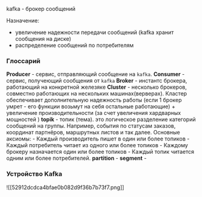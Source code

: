 kafka - брокер сообщений

Назначение:
- увеличение надежности передачи сообщений (kafka хранит сообщения на диске)
- распределение сообщений по потребителям

### Глоссарий 

**Producer** - сервис, отправляющий сообщение на `kafka`.
**Consumer** - сервис, получеющий сообщения от `kafka`
**Broker**  - инстантс брокера, работающий на конкретной железяке
**Cluster** - несколько брокеров, совместно работающих  на нескольких машинах(верверах). Кластер обеспечивает дополнительную надежность работы (если 1 брокер умрет - его функции возьмут на себя остальные работающие) + увеличение производительности (за счет увеличения хардварных мощностей )
**topik** - топик (тема). это логическое разделение категорий сообщений на группы. Например, события по статусам заказов, координат партнёров, маршрутных листов и так далее. Основные аксиомы:
	- Каждый производитель пишет в один или более топиков
	- Каждый потребитель читает из одного или более топиков
	- Каждому брокеру назначается один или более топиков
	- Каждый топик читается одним или более потребителей.
**partition** - 
**segment** - 

### Устройство Kafka


![[52912dcdca4bfae0b082d9f36b7b73f7.png]]







